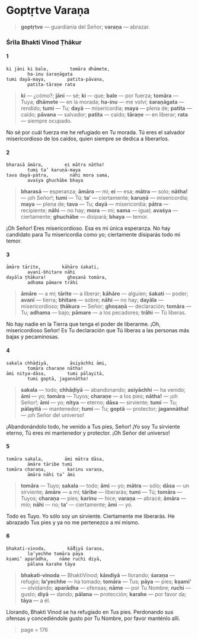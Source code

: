 # Goptṛtve Varaṇa

> **goptṛtve** — guardianía del Señor; **varaṇa** — abrazar.

### Śrīla Bhakti Vinod Ṭhākur

#### 1

    ki jāni ki bale,        tomāra dhāmete,
            ha-inu śaraṇāgata
    tumi dayā-maya,        patita-pāvana,
            patita-tāraṇe rata

> **ki** — ¿cómo?; **jāni** — sé; **ki** — que; **bale** — por fuerza; **tomāra** — Tuya; **dhāmete** — en la morada; **ha-inu** — me volví; **śaraṇāgata** — rendido; **tumi** — Tu; **dayā** — misericordia; **maya** — plena de; **patita** — caído; **pāvana** — salvador; **patita** — caído; **tāraṇe** — en liberar; **rata** — siempre ocupado.

No sé por cuál fuerza me he refugiado en Tu morada. Tú eres el salvador misericordioso de los caídos, quien siempre se dedica a liberarlos.

#### 2

    bharasā āmāra,        ei mātra nātha!
            tumi ta’ karuṇā-maya
    tava dayā-pātra,        nāhi mora sama,
            avaśya ghuchābe bhaya

> **bharasā** — esperanza; **āmāra** — mi; **ei** — esa; **mātra** — solo; **nātha!** — ¡oh Señor!; **tumi** — Tú; **ta’** — ciertamente; **karuṇā** — misericordia; **maya** — plena de; **tava** — Tu; **dayā** — misericordia; **pātra** — recipiente; **nāhi** — no hay; **mora** — mi; **sama** — igual; **avaśya** — ciertamente; **ghuchābe** — disipará; **bhaya** — temor.

¡Oh Señor! Eres misericordioso. Esa es mi única esperanza. No hay candidato para Tu misericordia como yo; ciertamente disiparás todo mi temor.

#### 3

    āmāre tārite,        kāhāro śakati,
            avanī-bhitare nāhi
    dayāla ṭhākura!        ghoṣanā tomāra,
            adhama pāmare trāhi

> **āmāre** — a mí; **tārite** — a liberar; **kāhāro** — alguien; **śakati** — poder; **avanī** — tierra; **bhitare** — sobre; **nāhi** — no hay; **dayāla** — misericordioso; **ṭhākura** — Señor; **ghoṣaṇā** — declaración; **tomāra** — Tu; **adhama** — bajo; **pāmare** — a los pecadores; **trāhi** — Tú liberas.

No hay nadie en la Tierra que tenga el poder de liberarme. ¡Oh, misericordioso Señor! Es Tu declaración que Tú liberas a las personas más bajas y pecaminosas.

#### 4

    sakala chhāḍiyā,        āsiyāchhi āmi,
            tomāra charaṇe nātha!
    āmi nitya-dāsa,        tumi pālayitā,
            tumi goptā, jagannātha!

> **sakala** — todo; **chhāḍiyā** — abandonando; **asiyāchhi** — ha venido; **āmi** — yo; **tomāra** — Tuyos; **charaṇe** — a los pies; **nātha!** — ¡oh Señor!; **āmi** — yo; **nitya** — eterno; **dāsa** — sirviente; **tumi** — Tu; **pālayitā** — mantenedor; **tumi** — Tu; **goptā** — protector; **jagannātha!** — ¡oh Señor del universo!

¡Abandonándolo todo, he venido a Tus pies, Señor! ¡Yo soy Tu sirviente eterno, Tú eres mi mantenedor y protector. ¡Oh Señor del universo!

#### 5

    tomāra sakala,        āmi mātra dāsa,
            āmāre tāribe tumi
    tomāra charaṇa,        karinu varaṇa,
            āmāra nāhi ta’ āmi

> **tomāra** — Tuyo; **sakala** — todo; **āmi** — yo; **mātra** — sólo; **dāsa** — un sirviente; **āmāre** — a mí; **tāribe** — liberarás; **tumi** — Tú; **tomāra** — Tuyos; **charaṇa** — pies; **karinu** — hice; **varaṇa** — abracé; **āmāra** — mío; **nāhi** — no; **ta’** — ciertamente; **āmi** — yo.

Todo es Tuyo. Yo sólo soy un sirviente. Ciertamente me liberarás. He abrazado Tus pies y ya no me pertenezco a mí mismo.

#### 6

    bhakati-vinoda,        kā̐diyā śaraṇa,
            la’yechhe tomāra pāya
    kṣami’ aparādha,    nāme ruchi diyā,
            pālana karahe tāya

> **bhakati-vinoda** — BhaktiVinod; **kāndiyā** — llorando; **śaraṇa** — refugio; **la’yechhe** — ha tomado; **tomāra** — Tus; **pāya** — pies; **kṣami’** — olvidando; **aparādha** — ofensas; **nāme** — por Tu Nombre; **ruchi** — gusto; **diyā** — dando; **pālana** — protección; **karahe** — por favor da; **tāya** — a él.

Llorando, Bhakti Vinod se ha refugiado en Tus pies. Perdonando sus ofensas y concediéndole gusto por Tu Nombre, por favor manténlo allí.


> page = 176
